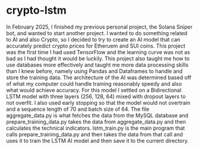 # crypto-lstm
In February 2025, I finished my previous personal project, the Solana Sniper bot, and wanted to start another project. I wanted to do something related to AI and also Crypto, so I decided to try to create an AI model that can accurately predict crypto prices for Etheruem and SUI coins. This project was the first time I had used TensorFlow and the learning curve was not as bad as I had thought it would be luckily. This project also taught me how to use databases more effectively and taught me more data processing skills than I knew before, namely using Pandas and Dataframes to handle and store the training data. The architecture of the AI was determined based off of what my computer could handle training reasonably speedy and also what would achieve accuracy. For this model I settled on a Bidirectional LSTM model with three layers (256, 128, 64) mixed with dropout layers to not overfit. I also used early stopping so that the model would not overtrain and a sequence length of 70 and batch size of 64. The file aggregate_data.py is what fetches the data from the MySQL database and prepare_training_data.py takes the data from aggregate_data.py and then calculates the technical indicators. lstm_train.py is the main program that calls prepare_training_data.py and then takes the data from that call and uses it to train the LSTM AI model and then save it to the current directory.
